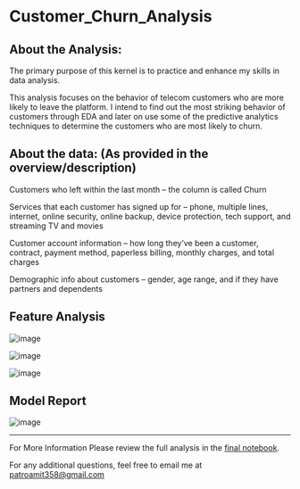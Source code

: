 # Customer_Churn_Analysis

## About the Analysis: 

The primary purpose of this kernel is to practice and enhance my skills in data analysis.

This analysis focuses on the behavior of telecom customers who are more likely to leave the platform. I intend to find out the most striking behavior of customers through EDA and later on use some of the predictive analytics techniques to determine the customers who are most likely to churn.

## About the data: (As provided in the overview/description)

Customers who left within the last month – the column is called Churn

Services that each customer has signed up for – phone, multiple lines, internet, online security, online backup, device protection, tech support, and streaming TV and movies

Customer account information – how long they’ve been a customer, contract, payment method, paperless billing, monthly charges, and total charges

Demographic info about customers – gender, age range, and if they have partners and dependents

## Feature Analysis 

![image](https://github.com/Bamit-2021/Customer_Churn_Analysis/assets/77608956/1643acd3-074d-472d-b679-a8f97faa1a4c)

![image](https://github.com/Bamit-2021/Customer_Churn_Analysis/assets/77608956/43e3d45b-4114-429d-860a-eed08f9ffde4)

![image](https://github.com/Bamit-2021/Customer_Churn_Analysis/assets/77608956/a28dc309-52e6-4356-bed3-340d74a85b37)


## Model Report

![image](https://github.com/Bamit-2021/Customer_Churn_Analysis/assets/77608956/b2081a4a-5c0c-4204-85fa-6472a28eaf51)

-------

For More Information Please review the full analysis in the [final notebook](https://github.com/Bamit-2021/Customer_Churn_Analysis/blob/main/Churn_Prediction.ipynb).

For any additional questions, feel free to email me at patroamit358@gmail.com
